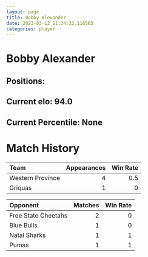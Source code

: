 ```yaml
---  
layout: page  
title: Bobby Alexander  
date: 2023-03-12 11:34:32.116563  
categories: player  
---
```

# Bobby Alexander

## Positions: 

## Current elo: 94.0

## Current Percentile: None

# Match History


| Team             |   Appearances |   Win Rate |
|:-----------------|--------------:|-----------:|
| Western Province |             4 |        0.5 |
| Griquas          |             1 |        0   |

| Opponent            |   Matches |   Win Rate |
|:--------------------|----------:|-----------:|
| Free State Cheetahs |         2 |          0 |
| Blue Bulls          |         1 |          0 |
| Natal Sharks        |         1 |          1 |
| Pumas               |         1 |          1 |